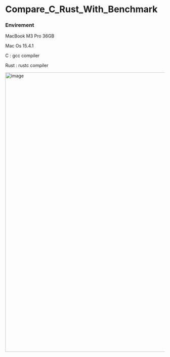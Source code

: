 # Compare_C_Rust_With_Benchmark

### Envirement
MacBook M3 Pro 36GB

Mac Os 15.4.1

C : gcc compiler

Rust : rustc compiler

<img width="884" alt="image" src="https://github.com/user-attachments/assets/f0744a82-6140-4dce-899e-3763a177a952" />
